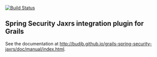 [![Build Status](https://travis-ci.org/budjb/grails-spring-security-jaxrs.svg?branch=master)](https://travis-ci.org/budjb/grails-spring-security-jaxrs)

Spring Security Jaxrs integration plugin for Grails
---------------------------------------------------
See the documentation at http://budjb.github.io/grails-spring-security-jaxrs/doc/manual/index.html.
